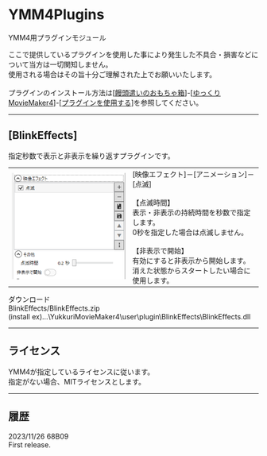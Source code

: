 # YMM4Plugins
YMM4用プラグインモジュール

ここで提供しているプラグインを使用した事により発生した不具合・損害などについて当方は一切関知しません。  
使用される場合はその旨十分ご理解された上でお願いいたします。  
<br>
プラグインのインストール方法は[<a href="https://manjubox.net/" target="_blank">饅頭遣いのおもちゃ箱</a>]-[<a href="https://manjubox.net/ymm4/" target="_blank">ゆっくりMovieMaker4</a>]-[<a href="https://manjubox.net/ymm4/faq/plugin/how_to_use/" target="_blank">プラグインを使用する</a>]を参照してください。
****
## [BlinkEffects]
指定秒数で表示と非表示を繰り返すプラグインです。  
		<table>
			<tr>
				<td>
					<img src="https://github.com/68B09/YMM4Plugins/blob/main/docs/ymm4plugin_blink1.png">
				</td>
				<td valign="top">
					[映像エフェクト]－[アニメーション]－[点滅]<br>
					<br>
					【点滅時間】<br>
						表示・非表示の持続時間を秒数で指定します。<br>
						0秒を指定した場合は点滅しません。<br>
					<br>
					【非表示で開始】<br>
						有効にすると非表示から開始します。<br>
						消えた状態からスタートしたい場合に使用します。<br>
				</td>
			</tr>
		</table>
ダウンロード  
BlinkEffects/BlinkEffects.zip  
(install ex)...\YukkuriMovieMaker4\user\plugin\BlinkEffects\BlinkEffects.dll  
___
## ライセンス
YMM4が指定しているライセンスに従います。  
指定がない場合、MITライセンスとします。  
___
## 履歴
2023/11/26 68B09  
First release.
